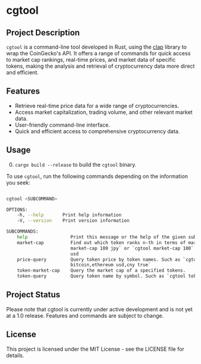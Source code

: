 # cgtool

## Project Description
`cgtool` is a command-line tool developed in Rust, using the [clap](https://github.com/clap-rs/clap) library to wrap the CoinGecko's API. It offers a range of commands for quick access to market cap rankings, real-time prices, and market data of specific tokens, making the analysis and retrieval of cryptocurrency data more direct and efficient.

## Features
- Retrieve real-time price data for a wide range of cryptocurrencies.
- Access market capitalization, trading volume, and other relevant market data.
- User-friendly command-line interface.
- Quick and efficient access to comprehensive cryptocurrency data.

## Usage

0. `cargo build --release` to build the `cgtool` binary.

To use `cgtool`, run the following commands depending on the information you seek:

```bash

cgtool <SUBCOMMAND>

OPTIONS:
    -h, --help       Print help information
    -V, --version    Print version information

SUBCOMMANDS:
    help                Print this message or the help of the given subcommand(s)
    market-cap          Find out which token ranks n-th in terms of market cap. Such as `cgtool
                        market-cap 100 jpy` or `cgtool market-cap 100`, default vs_currency is
                        usd    
    price-query         Query token price by token names. Such as `cgtool price-query
                        bitcoin,ethereum usd,cny true`
    token-market-cap    Query the market cap of a specified tokens.
    token-query         Query token name by symbol. Such as `cgtool token-query btc`
```

## Project Status
Please note that cgtool is currently under active development and is not yet at a 1.0 release. Features and commands are subject to change.

## License
This project is licensed under the MIT License - see the LICENSE file for details.
